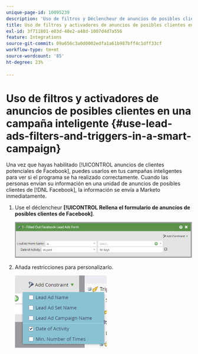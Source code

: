 ```yaml
---
unique-page-id: 10095239
description: 'Uso de filtros y Déclencheur de anuncios de posibles clientes en una campaña inteligente: documentos de Marketo, documentación del producto'
title: Uso de filtros y activadores de anuncios de posibles clientes en una campaña inteligente
exl-id: 3f711801-e03d-48e2-a48d-1007d4d7a556
feature: Integrations
source-git-commit: 09a656c3a0d0002edfa1a61b987bff4c1dff33cf
workflow-type: tm+mt
source-wordcount: '85'
ht-degree: 23%

---
```


# Uso de filtros y activadores de anuncios de posibles clientes en una campaña inteligente {#use-lead-ads-filters-and-triggers-in-a-smart-campaign}

Una vez que hayas habilitado [!UICONTROL anuncios de clientes potenciales de Facebook], puedes usarlos en tus campañas inteligentes para ver si el programa se ha realizado correctamente. Cuando las personas envían su información en una unidad de anuncios de posibles clientes de [!DNL Facebook], la información se envía a Marketo inmediatamente.

1. Use el déclencheur **[!UICONTROL Rellena el formulario de anuncios de posibles clientes de Facebook]**.

   ![](assets/image2016-8-5-11-3a18-3a31.png)

1. Añada restricciones para personalizarlo.

   ![](assets/image2016-8-5-11-3a19-3a27.png)
